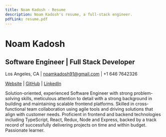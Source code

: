 ```yaml
---
title: Noam Kadosh - Resume
description: Noam Kadosh's resume, a full-stack engineer.
pdfLink: resume.pdf
---
```


# Noam Kadosh

## Software Engineer | Full Stack Developer

Los Angeles, CA | noamkadosh91@gmail.com | +1 646 7642326

[Website](https://noamkadosh.com/) | [GitHub](https://github.com/noamkadosh/) | [LinkedIn](https://www.linkedin.com/in/noamkadosh/)

Solution-oriented, experienced Software Engineer with strong problem-solving skills, meticulous attention to detail with a strong background in building and maintaining scalable frontend platforms. Skilled in cross-functional team collaboration using agile tools and driving solutions that align with customer needs. Proficient in frontend and backend technologies including TypeScript, React, Redux, Node and Express, backed by a track record of successfully delivering projects on time and within budget. Passionate learner.
